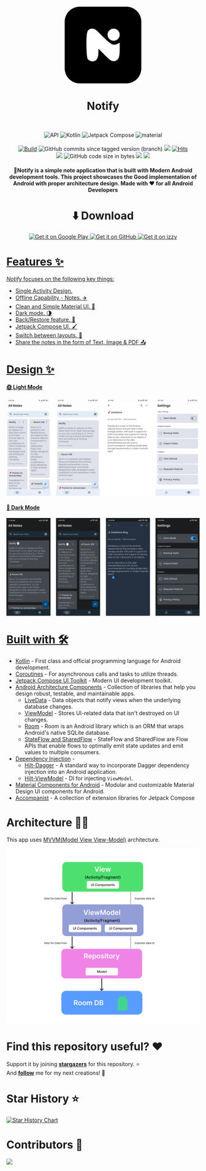 <div align="center">
</br>
<img src="art/logo_notify.svg" width="200" />

</div>

<h1 align="center">Notify</h1>

</br>
<p align="center">
  <img alt="API" src="https://img.shields.io/badge/Api%2021+-50f270?logo=android&logoColor=black&style=for-the-badge"/></a>
  <img alt="Kotlin" src="https://img.shields.io/badge/Kotlin-a503fc?logo=kotlin&logoColor=white&style=for-the-badge"/></a>
  <img alt="Jetpack Compose" src="https://img.shields.io/static/v1?style=for-the-badge&message=Jetpack+Compose&color=4285F4&logo=Jetpack+Compose&logoColor=FFFFFF&label="/></a> 
  <img alt="material" src="https://custom-icon-badges.demolab.com/badge/material%20you-lightblue?style=for-the-badge&logoColor=333&logo=material-you"/></a>
  </br>
  </br>
  <a href="https://github.com/aritra-tech/Notify/actions"><img alt="Build" src="https://img.shields.io/github/actions/workflow/status/aritra-tech/notify/ci_build.yml?label=Build&style=for-the-badge"/></a>
  <img alt="GitHub commits since tagged version (branch)" src="https://img.shields.io/github/commits-since/aritra-tech/Notify/v1.0?color=palegreen&label=Commits&style=for-the-badge">
  <a href="https://github.com/aritra-tech/Notify/stargazers"><img src="https://img.shields.io/github/stars/aritra-tech/Notify?color=ffff00&style=for-the-badge"/></a>
  <a href="https://hits.sh/github.com/aritra-tech/Notify/"><img alt="Hits" src="https://hits.sh/github.com/aritra-tech/Notify.svg?style=for-the-badge&label=Views&extraCount=10&color=54856b"/></a>
    </br>
  <a href="https://github.com/aritra-tech/Notify/releases"><img src="https://img.shields.io/github/downloads/aritra-tech/notify/total?color=orange&style=for-the-badge"/></a>
  <img alt="GitHub code size in bytes" src="https://img.shields.io/github/languages/code-size/aritra-tech/Notify?style=for-the-badge">
  <a href=""><img src="https://img.shields.io/github/v/release/aritra-tech/notify?color=purple&include_prereleases&logo=github&style=for-the-badge"/></a>
  <a href="https://play.google.com/store/apps/details?id=com.aritra.notify"><img src="https://img.shields.io/endpoint?color=purple&logo=google-play&style=for-the-badge&label=Play%20store&url=https%3A%2F%2Fplay.cuzi.workers.dev%2Fplay%3Fi%3Dcom.aritra.notify%26l%3DAndroid%26m%3D%24version"/></a>
  </br>
</p>

<h4 align="center">📝Notify is a simple note application that is built with Modern Android development tools.    
This project showcases the Good implementation of Android with proper architecture design.              
Made with ♥ for all Android Developers</h4>

<div align="center">
  
# ⬇️ Download
<a href="https://play.google.com/store/apps/details?id=com.aritra.notify"><img alt="Get it on Google Play" src="https://play.google.com/intl/en_us/badges/images/generic/en-play-badge.png" height=80px />
<a href="https://github.com/aritra-tech/notify/releases/latest"><img alt="Get it on GitHub" src="https://user-images.githubusercontent.com/69304392/148696068-0cfea65d-b18f-4685-82b5-329a330b1c0d.png" height=80px />
<a href="https://apt.izzysoft.de/fdroid/index/apk/com.aritra.notify/"><img alt="Get it on izzy" src="https://gitlab.com/IzzyOnDroid/repo/-/raw/master/assets/IzzyOnDroid.png" height=80px />
</div>

# Features ✨

_Notify_ focuses on the following key things:

- Single Activity Design.
- Offline Capability - Notes. ✈️
- Clean and Simple Material UI. 🎨
- Dark mode. 🌗
- Back/Restore feature. 👀
- Jetpack Compose UI. 🖌
- Switch between layouts. 🌟
- Share the notes in the form of Text, Image & PDF 📤

# Design ✨
#### 🌞 Light Mode

![](art/light_mode.png)

#### 🌛 Dark Mode

![](art/dark_mode.png)

# Built with 🛠

- [Kotlin](https://kotlinlang.org/) - First class and official programming language for Android development.
- [Coroutines](https://kotlinlang.org/docs/reference/coroutines-overview.html) - For asynchronous calls and tasks to utilize threads.
- [Jetpack Compose UI Toolkit](https://developer.android.com/jetpack/compose) - Modern UI development toolkit.
- [Android Architecture Components](https://developer.android.com/topic/libraries/architecture) - Collection of libraries that help you design robust, testable, and maintainable apps.
  - [LiveData](https://developer.android.com/topic/libraries/architecture/livedata) - Data objects that notify views when the underlying database changes.
  - [ViewModel](https://developer.android.com/topic/libraries/architecture/viewmodel) - Stores UI-related data that isn't destroyed on UI changes.
  - [Room](https://developer.android.com/topic/libraries/architecture/room) - Room is an Android library which is an ORM that wraps Android's native SQLite database.
  - [StateFlow and SharedFlow](https://developer.android.com/kotlin/flow/stateflow-and-sharedflow#:~:text=StateFlow%20is%20a%20state%2Dholder,property%20of%20the%20MutableStateFlow%20class.) - StateFlow and SharedFlow are Flow APIs that enable flows to optimally emit state updates and emit values to multiple consumers.
- [Dependency Injection](https://developer.android.com/training/dependency-injection) -
    - [Hilt-Dagger](https://dagger.dev/hilt/) - A standard way to incorporate Dagger dependency injection into an Android application.
    - [Hilt-ViewModel](https://developer.android.com/training/dependency-injection/hilt-jetpack) - DI for injecting ```ViewModel```. 
- [Material Components for Android](https://github.com/material-components/material-components-android) - Modular and customizable Material Design UI components for Android.
- [Accompanist](https://google.github.io/accompanist/) - A collection of extension libraries for Jetpack Compose

# Architecture 👷‍♂️
This app uses [MVVM(Model View View-Model)](https://developer.android.com/topic/architecture#recommended-app-arch) architecture.

![MVVM](art/mvvm.png)

# Find this repository useful? ❤️

Support it by joining __[stargazers](https://github.com/aritra-tech/Notify/stargazers)__ for this
repository. :star: <br>
And __[follow](https://github.com/aritra-tech)__ me for my next creations! 🤩

# Star History ⭐

[![Star History Chart](https://api.star-history.com/svg?repos=aritra-tech/Notify&type=Date)](https://star-history.com/#aritra-tech/Notify&Date)

# Contributors 📢

<a href="https://github.com/aritra-tech/Notify/graphs/contributors">
  <img src="https://contrib.rocks/image?repo=aritra-tech/Notify" />
</a>
